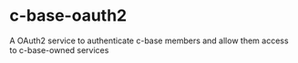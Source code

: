 # c-base-oauth2
A OAuth2 service to authenticate c-base members and allow them access to c-base-owned services
